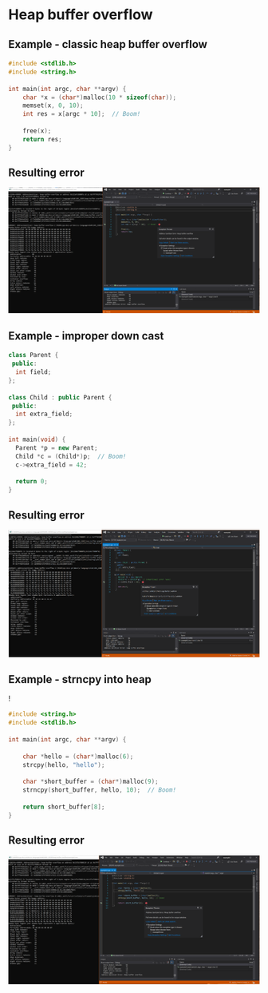 # Heap buffer overflow

## Example - classic heap buffer overflow

```cpp
#include <stdlib.h>
#include <string.h>

int main(int argc, char **argv) {
    char *x = (char*)malloc(10 * sizeof(char));
    memset(x, 0, 10);
    int res = x[argc * 10];  // Boom!

    free(x);
    return res;
}
```

## Resulting error

![example1](SRC_CODE/heap-buffer-overflow/example1.PNG)

## Example - improper down cast
```cpp
class Parent {
 public:
  int field;
};

class Child : public Parent {
 public:
  int extra_field;
};

int main(void) {
  Parent *p = new Parent;
  Child *c = (Child*)p;  // Boom! 
  c->extra_field = 42;

  return 0;
}
```

## Resulting error

![example2](SRC_CODE/heap-buffer-overflow/example2.PNG)

## Example - strncpy into heap
!
```cpp
#include <string.h>
#include <stdlib.h>

int main(int argc, char **argv) {

    char *hello = (char*)malloc(6);
    strcpy(hello, "hello");

    char *short_buffer = (char*)malloc(9);
    strncpy(short_buffer, hello, 10);  // Boom!

    return short_buffer[8];
}
```

## Resulting error

![example3](SRC_CODE/heap-buffer-overflow/example3.PNG)

